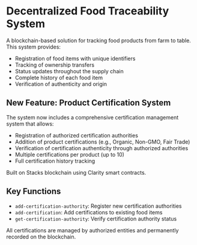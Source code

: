 # Decentralized Food Traceability System

A blockchain-based solution for tracking food products from farm to table. This system provides:

- Registration of food items with unique identifiers
- Tracking of ownership transfers
- Status updates throughout the supply chain
- Complete history of each food item
- Verification of authenticity and origin

## New Feature: Product Certification System

The system now includes a comprehensive certification management system that allows:

- Registration of authorized certification authorities
- Addition of product certifications (e.g., Organic, Non-GMO, Fair Trade)
- Verification of certification authenticity through authorized authorities
- Multiple certifications per product (up to 10)
- Full certification history tracking

Built on Stacks blockchain using Clarity smart contracts.

## Key Functions

- `add-certification-authority`: Register new certification authorities
- `add-certification`: Add certifications to existing food items
- `get-certification-authority`: Verify certification authority status

All certifications are managed by authorized entities and permanently recorded on the blockchain.
